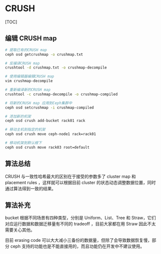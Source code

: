 # CRUSH

[TOC]

## 编辑 CRUSH map

```bash
# 提取已有的CRUSH map
ceph osd getcrushmap -o crushmap.txt

# 反编译CRUSH map
crushtool -d crushmap.txt -o crushmap-decompile

# 使用编辑器编辑CRUSH map
vim crushmap-decompile

# 重新编译新的CRUSH map
crushtool -c crushmap-decompile -o crushmap-compiled

# 将新的CRUSH map 应用到Ceph集群中
ceph osd setcrushmap -i crushmap-compiled
```



```bash
# 添加新的机架
ceph osd crush add-bucket rack01 rack

# 移动主机到指定的机架
ceph osd crush move ceph-node1 rack=rack01

# 移动机架到默认根下
ceph osd crush move rack03 root=default
```

## 算法总结

CRUSH 与一致性哈希最大的区别在于接受的参数多了 cluster map 和 placement rules ，这样就可以根据目前 cluster 的状态动态调整数据位置，同时通过算法得到一致的结果。

## 算法补充

bucket 根据不同场景有四种类型，分别是 Uniform、List、Tree 和 Straw，它们对应运行数据和数据迁移量有不同的 tradeoff ，目前大家都在用 Straw 因此不太需要关心其他。

目前 erasing code 可以大大减小三备份的数据量，但除了会导致数据恢复慢，部分 ceph 支持的功能也是不能直接用的，而且功能仍在开发中不建议使用。
